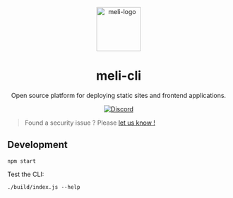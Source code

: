 <p align="center">
  <a href="https://meli.sh">
    <img alt="meli-logo" src="https://raw.githubusercontent.com/gomeli/meli-brand/latest/logo/meli-logo-circle-black.svg" width="100"/>
  </a>
</p>
<h1 align="center">meli-cli</h1>
<p align="center">Open source platform for deploying static sites and frontend applications.</p>
<p align="center">
    <a href="https://discord.gg/TFTaCUEdX6" target="_blank">
        <img alt="Discord" src="https://img.shields.io/discord/789462736320856075?label=community">
    </a>
</p>

> Found a security issue ? Please [let us know !](https://github.com/gomeli/meli-cli/security/advisories/new)

## Development

```
npm start
```

Test the CLI:
```
./build/index.js --help
```
